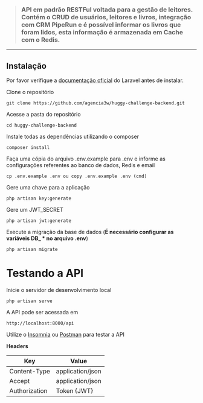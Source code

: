 > ### API em padrão RESTFul voltada para a gestão de leitores. Contém o CRUD de usuários, leitores e livros, integração com CRM PipeRun e é possível informar os livros que foram lidos, esta informação é armazenada em Cache com o Redis.

----------

## Instalação

Por favor verifique a [documentação oficial](https://laravel.com/docs/8.x/installation) do Laravel antes de instalar.

Clone o repositório

    git clone https://github.com/agencia3w/huggy-challenge-backend.git

Acesse a pasta do repositório

    cd huggy-challenge-backend

Instale todas as dependências utilizando o composer

    composer install

Faça uma cópia do arquivo .env.example para .env e informe as configurações referentes ao banco de dados, Redis e email

    cp .env.example .env ou copy .env.example .env (cmd)

Gere uma chave para a aplicação

    php artisan key:generate

Gere um JWT_SECRET

    php artisan jwt:generate

Execute a migração da base de dados (**É necessário configurar as variáveis DB_ * no arquivo .env**)

    php artisan migrate

# Testando a API

Inicie o servidor de desenvolvimento local

    php artisan serve

A API pode ser acessada em

    http://localhost:8000/api

Utilize o [Insomnia](https://insomnia.rest/download) ou [Postman](https://www.postman.com/downloads/) para testar a API

**Headers**

**Key**             | **Value**         |
|------------------	|------------------	|
| Content-Type     	| application/json 	|
| Accept 	        | application/json  |
| Authorization    	| Token {JWT}      	|

